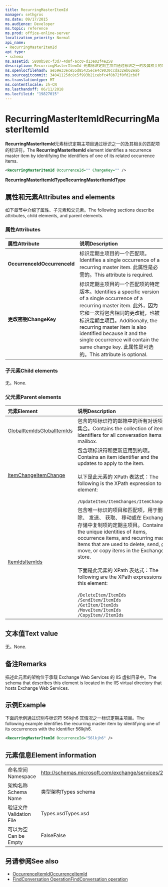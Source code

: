 ```yaml
---
title: RecurringMasterItemId
manager: sethgros
ms.date: 09/17/2015
ms.audience: Developer
ms.topic: reference
ms.prod: office-online-server
localization_priority: Normal
api_name:
- RecurringMasterItemId
api_type:
- schema
ms.assetid: 5800b58c-f3d7-4d8f-acc0-d13e02f4e258
description: RecurringMasterItemId 元素标识定期主项目通过标识之一的及其相关的匹配项的标识符。
ms.openlocfilehash: ae59e33ece55d85435ece4c9030ccda32eb62eab
ms.sourcegitcommit: 34041125dc8c5f993b21cebfc4f8b72f0fd2cb6f
ms.translationtype: MT
ms.contentlocale: zh-CN
ms.lasthandoff: 06/11/2018
ms.locfileid: "19827015"
---
```

# <a name="recurringmasteritemid"></a><span data-ttu-id="bb4a5-103">RecurringMasterItemId</span><span class="sxs-lookup"><span data-stu-id="bb4a5-103">RecurringMasterItemId</span></span>

<span data-ttu-id="bb4a5-104">**RecurringMasterItemId**元素标识定期主项目通过标识之一的及其相关的匹配项的标识符。</span><span class="sxs-lookup"><span data-stu-id="bb4a5-104">The **RecurringMasterItemId** element identifies a recurrence master item by identifying the identifiers of one of its related occurrence items.</span></span> 
  
```XML
<RecurringMasterItemId OccurrenceId="" ChangeKey="" />
```

 <span data-ttu-id="bb4a5-105">**RecurringMasterItemIdType**</span><span class="sxs-lookup"><span data-stu-id="bb4a5-105">**RecurringMasterItemIdType**</span></span>
## <a name="attributes-and-elements"></a><span data-ttu-id="bb4a5-106">属性和元素</span><span class="sxs-lookup"><span data-stu-id="bb4a5-106">Attributes and elements</span></span>

<span data-ttu-id="bb4a5-107">如下章节中介绍了属性、子元素和父元素。</span><span class="sxs-lookup"><span data-stu-id="bb4a5-107">The following sections describe attributes, child elements, and parent elements.</span></span>
  
### <a name="attributes"></a><span data-ttu-id="bb4a5-108">属性</span><span class="sxs-lookup"><span data-stu-id="bb4a5-108">Attributes</span></span>

|<span data-ttu-id="bb4a5-109">**属性**</span><span class="sxs-lookup"><span data-stu-id="bb4a5-109">**Attribute**</span></span>|<span data-ttu-id="bb4a5-110">**说明**</span><span class="sxs-lookup"><span data-stu-id="bb4a5-110">**Description**</span></span>|
|:-----|:-----|
|<span data-ttu-id="bb4a5-111">**OccurrenceId**</span><span class="sxs-lookup"><span data-stu-id="bb4a5-111">**OccurrenceId**</span></span> <br/> |<span data-ttu-id="bb4a5-112">标识定期主项目的一个匹配项。</span><span class="sxs-lookup"><span data-stu-id="bb4a5-112">Identifies a single occurrence of a recurring master item.</span></span> <span data-ttu-id="bb4a5-113">此属性是必需的。</span><span class="sxs-lookup"><span data-stu-id="bb4a5-113">This attribute is required.</span></span>  <br/> |
|<span data-ttu-id="bb4a5-114">**更改密钥**</span><span class="sxs-lookup"><span data-stu-id="bb4a5-114">**ChangeKey**</span></span> <br/> |<span data-ttu-id="bb4a5-115">标识定期主项目的一个匹配项的特定版本。</span><span class="sxs-lookup"><span data-stu-id="bb4a5-115">Identifies a specific version of a single occurrence of a recurring master item.</span></span> <span data-ttu-id="bb4a5-116">此外，因为它和一次将包含相同的更改键，也被标识定期主项目。</span><span class="sxs-lookup"><span data-stu-id="bb4a5-116">Additionally, the recurring master item is also identified because it and the single occurrence will contain the same change key.</span></span> <span data-ttu-id="bb4a5-117">此属性是可选的。</span><span class="sxs-lookup"><span data-stu-id="bb4a5-117">This attribute is optional.</span></span>  <br/> |
   
### <a name="child-elements"></a><span data-ttu-id="bb4a5-118">子元素</span><span class="sxs-lookup"><span data-stu-id="bb4a5-118">Child elements</span></span>

<span data-ttu-id="bb4a5-119">无。</span><span class="sxs-lookup"><span data-stu-id="bb4a5-119">None.</span></span>
  
### <a name="parent-elements"></a><span data-ttu-id="bb4a5-120">父元素</span><span class="sxs-lookup"><span data-stu-id="bb4a5-120">Parent elements</span></span>

|<span data-ttu-id="bb4a5-121">**元素**</span><span class="sxs-lookup"><span data-stu-id="bb4a5-121">**Element**</span></span>|<span data-ttu-id="bb4a5-122">**说明**</span><span class="sxs-lookup"><span data-stu-id="bb4a5-122">**Description**</span></span>|
|:-----|:-----|
|[<span data-ttu-id="bb4a5-123">GlobalItemIds</span><span class="sxs-lookup"><span data-stu-id="bb4a5-123">GlobalItemIds</span></span>](globalitemids.md) <br/> |<span data-ttu-id="bb4a5-124">包含的项标识符的邮箱中的所有对话项的集合。</span><span class="sxs-lookup"><span data-stu-id="bb4a5-124">Contains the collection of item identifiers for all conversation items in a mailbox.</span></span>  <br/> |
|[<span data-ttu-id="bb4a5-125">ItemChange</span><span class="sxs-lookup"><span data-stu-id="bb4a5-125">ItemChange</span></span>](itemchange.md) <br/> |<span data-ttu-id="bb4a5-126">包含项标识符和更新应用到的项。</span><span class="sxs-lookup"><span data-stu-id="bb4a5-126">Contains an item identifier and the updates to apply to the item.</span></span> <br/> <br/> <span data-ttu-id="bb4a5-127">以下是此元素的 XPath 表达式：</span><span class="sxs-lookup"><span data-stu-id="bb4a5-127">The following is the XPath expression to this element:</span></span> <br/> <br/>  `/UpdateItem/ItemChanges/ItemChange[i]` <br/> |
|[<span data-ttu-id="bb4a5-128">ItemIds</span><span class="sxs-lookup"><span data-stu-id="bb4a5-128">ItemIds</span></span>](itemids.md) <br/> | <span data-ttu-id="bb4a5-129">包含唯一标识的项目和匹配项，用于删除、 发送、 获取、 移动或在 Exchange 存储中复制项的定期主项目。</span><span class="sxs-lookup"><span data-stu-id="bb4a5-129">Contains the unique identities of items, occurrence items, and recurring master items that are used to delete, send, get, move, or copy items in the Exchange store.</span></span> <br/> <br/>  <span data-ttu-id="bb4a5-130">下面是此元素的 XPath 表达式：</span><span class="sxs-lookup"><span data-stu-id="bb4a5-130">The following are the XPath expressions to this element:</span></span>  <br/><br/>  `/DeleteItem/ItemIds` <br/>  `/SendItem/ItemIds` <br/>  `/GetItem/ItemIds` <br/>  `/MoveItem/ItemIds` <br/>  `/CopyItem//ItemIds` <br/> |
   
## <a name="text-value"></a><span data-ttu-id="bb4a5-131">文本值</span><span class="sxs-lookup"><span data-stu-id="bb4a5-131">Text value</span></span>

<span data-ttu-id="bb4a5-132">无。</span><span class="sxs-lookup"><span data-stu-id="bb4a5-132">None.</span></span>
  
## <a name="remarks"></a><span data-ttu-id="bb4a5-133">备注</span><span class="sxs-lookup"><span data-stu-id="bb4a5-133">Remarks</span></span>

<span data-ttu-id="bb4a5-134">描述此元素的架构位于承载 Exchange Web Services 的 IIS 虚拟目录中。</span><span class="sxs-lookup"><span data-stu-id="bb4a5-134">The schema that describes this element is located in the IIS virtual directory that hosts Exchange Web Services.</span></span>
  
## <a name="example"></a><span data-ttu-id="bb4a5-135">示例</span><span class="sxs-lookup"><span data-stu-id="bb4a5-135">Example</span></span>

<span data-ttu-id="bb4a5-136">下面的示例通过识别与标识符 56lkjh6 其情况之一标识定期主项目。</span><span class="sxs-lookup"><span data-stu-id="bb4a5-136">The following example identifies the recurring master item by identifying one of its occurrences with the identifier 56lkjh6.</span></span>
  
```XML
<RecurringMasterItemId OccurrenceId="56lkjh6" />
```

## <a name="element-information"></a><span data-ttu-id="bb4a5-137">元素信息</span><span class="sxs-lookup"><span data-stu-id="bb4a5-137">Element information</span></span>

|||
|:-----|:-----|
|<span data-ttu-id="bb4a5-138">命名空间</span><span class="sxs-lookup"><span data-stu-id="bb4a5-138">Namespace</span></span>  <br/> |http://schemas.microsoft.com/exchange/services/2006/types  <br/> |
|<span data-ttu-id="bb4a5-139">架构名称</span><span class="sxs-lookup"><span data-stu-id="bb4a5-139">Schema Name</span></span>  <br/> |<span data-ttu-id="bb4a5-140">类型架构</span><span class="sxs-lookup"><span data-stu-id="bb4a5-140">Types schema</span></span>  <br/> |
|<span data-ttu-id="bb4a5-141">验证文件</span><span class="sxs-lookup"><span data-stu-id="bb4a5-141">Validation File</span></span>  <br/> |<span data-ttu-id="bb4a5-142">Types.xsd</span><span class="sxs-lookup"><span data-stu-id="bb4a5-142">Types.xsd</span></span>  <br/> |
|<span data-ttu-id="bb4a5-143">可以为空</span><span class="sxs-lookup"><span data-stu-id="bb4a5-143">Can be Empty</span></span>  <br/> |<span data-ttu-id="bb4a5-144">False</span><span class="sxs-lookup"><span data-stu-id="bb4a5-144">False</span></span>  <br/> |
   
## <a name="see-also"></a><span data-ttu-id="bb4a5-145">另请参阅</span><span class="sxs-lookup"><span data-stu-id="bb4a5-145">See also</span></span>

- [<span data-ttu-id="bb4a5-146">OccurrenceItemId</span><span class="sxs-lookup"><span data-stu-id="bb4a5-146">OccurrenceItemId</span></span>](occurrenceitemid.md)
- [<span data-ttu-id="bb4a5-147">FindConversation Operation</span><span class="sxs-lookup"><span data-stu-id="bb4a5-147">FindConversation operation</span></span>](findconversation-operation.md)

